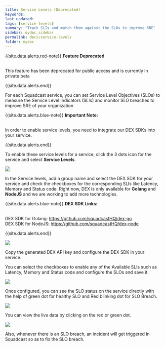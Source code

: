 ```yaml
---
title: Service Levels (Deprecated)
keywords:
last_updated:
tags: [service levels]
summary: "Track SLIs and match them against the SLOs to improve SRE"
sidebar: mydoc_sidebar
permalink: docs/service-levels
folder: mydoc
---
```


{{site.data.alerts.red-note}}
<b>Feature Deprecated</b>
<br/><br/><p>This feature has been deprecated for public access and is currently in private beta</p>
{{site.data.alerts.end}}

For each Squadcast service, you can set Service Level Objectives (SLOs) to measure the Service Level Indicators (SLIs) and monitor SLO breaches to improve SRE of your organization.

{{site.data.alerts.blue-note}}
<b>Important Note:</b>
<br/><br/><p>In order to enable service levels, you need to integrate our DEX SDKs into your service.</p>
{{site.data.alerts.end}}

To enable these service levels for a service, click the 3 dots icon for the service and select **Service Levels**.

![](images/service_levels_1.png)

In the Service levels, add a group name and select the DEX SDK for your service and check the checkboxes for the corresponding SLIs like Latency, Memory and Status code. Right now, DEX is only available for **Golang** and **NodeJS** and we are working to add more technologies.

{{site.data.alerts.blue-note}}
<b>DEX SDK Links:</b>
<br/><br/><p>DEX SDK for Golang: <a href="https://github.com/squadcastHQ/dex-go" target="_blank">https://github.com/squadcastHQ/dex-go</a>
<br/>DEX SDK for NodeJS: <a href="https://github.com/squadcastHQ/dex-node" target="_blank">https://github.com/squadcastHQ/dex-node</a></p>
{{site.data.alerts.end}}

![](images/service_levels_2.png)

Copy the generated DEX API key and configure the DEX SDK in your service.

You can select the checkboxes to enable any of the Available SLIs such as Latency, Memory and Status code and configure the SLOs and save it.

![](images/service_levels_3.png)

Once configured, you can see the SLO status on the service directly with the help of green dot for healthy SLO and Red blinking dot for SLO Breach. 

![](images/service_levels_4.png)

You can view the live data by clicking on the red or green dot.

![](images/service_levels_5.png)

Also, whenever there is an SLO breach, an incident will get triggered in Squadcast so as to fix the SLO breach.